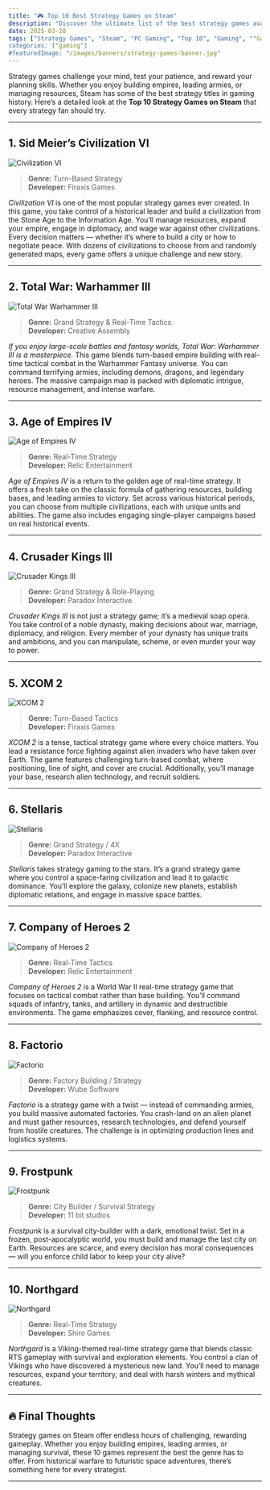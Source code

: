 ```yaml
---
title: "🎮 Top 10 Best Strategy Games on Steam"
description: "Discover the ultimate list of the best strategy games available on Steam."
date: 2025-03-28
tags: ["Strategy Games", "Steam", "PC Gaming", "Top 10", "Gaming", ""Game Recommendations"]
categories: ["gaming"]
#featuredImage: "/images/banners/strategy-games-banner.jpg"
---
```


Strategy games challenge your mind, test your patience, and reward your planning skills. Whether you enjoy building empires, leading armies, or managing resources, Steam has some of the best strategy titles in gaming history. Here’s a detailed look at the **Top 10 Strategy Games on Steam** that every strategy fan should try.

---

## 1. **Sid Meier’s Civilization VI**

![Civilization VI](/images/games/civilization-vi.jpg)

> **Genre:** Turn-Based Strategy  
> **Developer:** Firaxis Games

_Civilization VI_ is one of the most popular strategy games ever created. In this game, you take control of a historical leader and build a civilization from the Stone Age to the Information Age. You’ll manage resources, expand your empire, engage in diplomacy, and wage war against other civilizations. Every decision matters — whether it’s where to build a city or how to negotiate peace. With dozens of civilizations to choose from and randomly generated maps, every game offers a unique challenge and new story.

---

## 2. **Total War: Warhammer III**

![Total War Warhammer III](/images/games/total-war-warhammer-iii.jpg)

> **Genre:** Grand Strategy & Real-Time Tactics  
> **Developer:** Creative Assembly

_If you enjoy large-scale battles and fantasy worlds, Total War: Warhammer III is a masterpiece._ This game blends turn-based empire building with real-time tactical combat in the Warhammer Fantasy universe. You can command terrifying armies, including demons, dragons, and legendary heroes. The massive campaign map is packed with diplomatic intrigue, resource management, and intense warfare.

---

## 3. **Age of Empires IV**

![Age of Empires IV](/images/games/age-of-empires-iv.jpg)

> **Genre:** Real-Time Strategy  
> **Developer:** Relic Entertainment

_Age of Empires IV_ is a return to the golden age of real-time strategy. It offers a fresh take on the classic formula of gathering resources, building bases, and leading armies to victory. Set across various historical periods, you can choose from multiple civilizations, each with unique units and abilities. The game also includes engaging single-player campaigns based on real historical events.

---

## 4. **Crusader Kings III**

![Crusader Kings III](/images/games/crusader-kings-iii.jpg)

> **Genre:** Grand Strategy & Role-Playing  
> **Developer:** Paradox Interactive

_Crusader Kings III_ is not just a strategy game; it’s a medieval soap opera. You take control of a noble dynasty, making decisions about war, marriage, diplomacy, and religion. Every member of your dynasty has unique traits and ambitions, and you can manipulate, scheme, or even murder your way to power.

---

## 5. **XCOM 2**

![XCOM 2](/images/games/xcom-2.png)

> **Genre:** Turn-Based Tactics  
> **Developer:** Firaxis Games

_XCOM 2_ is a tense, tactical strategy game where every choice matters. You lead a resistance force fighting against alien invaders who have taken over Earth. The game features challenging turn-based combat, where positioning, line of sight, and cover are crucial. Additionally, you’ll manage your base, research alien technology, and recruit soldiers.

---

## 6. **Stellaris**

![Stellaris](/images/games/stellaris.jpg)

> **Genre:** Grand Strategy / 4X  
> **Developer:** Paradox Interactive

_Stellaris_ takes strategy gaming to the stars. It’s a grand strategy game where you control a space-faring civilization and lead it to galactic dominance. You’ll explore the galaxy, colonize new planets, establish diplomatic relations, and engage in massive space battles.

---

## 7. **Company of Heroes 2**

![Company of Heroes 2](/images/games/company-of-heroes-2.jpg)

> **Genre:** Real-Time Tactics  
> **Developer:** Relic Entertainment

_Company of Heroes 2_ is a World War II real-time strategy game that focuses on tactical combat rather than base building. You’ll command squads of infantry, tanks, and artillery in dynamic and destructible environments. The game emphasizes cover, flanking, and resource control.

---

## 8. **Factorio**

![Factorio](/images/games/factorio.jpg)

> **Genre:** Factory Building / Strategy  
> **Developer:** Wube Software

_Factorio_ is a strategy game with a twist — instead of commanding armies, you build massive automated factories. You crash-land on an alien planet and must gather resources, research technologies, and defend yourself from hostile creatures. The challenge is in optimizing production lines and logistics systems.

---

## 9. **Frostpunk**

![Frostpunk](/images/games/frostpunk.jpg)

> **Genre:** City Builder / Survival Strategy  
> **Developer:** 11 bit studios

_Frostpunk_ is a survival city-builder with a dark, emotional twist. Set in a frozen, post-apocalyptic world, you must build and manage the last city on Earth. Resources are scarce, and every decision has moral consequences — will you enforce child labor to keep your city alive?

---

## 10. **Northgard**

![Northgard](/images/games/northgard.jpg)

> **Genre:** Real-Time Strategy  
> **Developer:** Shiro Games

_Northgard_ is a Viking-themed real-time strategy game that blends classic RTS gameplay with survival and exploration elements. You control a clan of Vikings who have discovered a mysterious new land. You’ll need to manage resources, expand your territory, and deal with harsh winters and mythical creatures.

---

## 🔥 Final Thoughts

Strategy games on Steam offer endless hours of challenging, rewarding gameplay. Whether you enjoy building empires, leading armies, or managing survival, these 10 games represent the best the genre has to offer. From historical warfare to futuristic space adventures, there’s something here for every strategist.


---